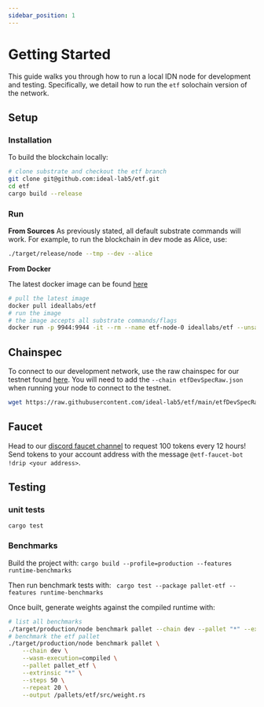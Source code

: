 ```yaml
---
sidebar_position: 1
---
```


# Getting Started

This guide walks you through how to run a local IDN node for development and testing. Specifically, we detail how to run the `etf` solochain version of the network. 

## Setup

### Installation

To build the blockchain locally:
``` sh
# clone substrate and checkout the etf branch
git clone git@github.com:ideal-lab5/etf.git
cd etf
cargo build --release
```

### Run

**From Sources**
As previously stated, all default substrate commands will work. For example, to run the blockchain in dev mode as Alice, use:

``` sh
./target/release/node --tmp --dev --alice
```

**From Docker**

The latest docker image can be found [here](https://hub.docker.com/r/ideallabs/etf)

``` sh
# pull the latest image
docker pull ideallabs/etf
# run the image
# the image accepts all substrate commands/flags
docker run -p 9944:9944 -it --rm --name etf-node-0 ideallabs/etf --unsafe-rpc-external --validator --dev --tmp
```

## Chainspec

To connect to our development network, use the raw chainspec for our testnet found [here](https://raw.githubusercontent.com/ideal-lab5/etf/main/etfDevSpecRaw.json). You will need to add the `--chain etfDevSpecRaw.json` when running your node to connect to the testnet. 

``` sh
wget https://raw.githubusercontent.com/ideal-lab5/etf/main/etfDevSpecRaw.json
```

## Faucet

Head to our [discord faucet channel](https://discord.gg/Txew8BzAfb) to request 100 tokens every 12 hours! Send tokens to your account address with the message `@etf-faucet-bot !drip <your address>`.

## Testing

### unit tests
`cargo test`

### Benchmarks

Build the project with: `cargo build --profile=production --features runtime-benchmarks`

Then run benchmark tests with:
` cargo test --package pallet-etf --features runtime-benchmarks`

Once built, generate weights against the compiled runtime with:

``` bash
# list all benchmarks
./target/production/node benchmark pallet --chain dev --pallet "*" --extrinsic "*" --repeat 0
# benchmark the etf pallet
./target/production/node benchmark pallet \
    --chain dev \
    --wasm-execution=compiled \
    --pallet pallet_etf \
    --extrinsic "*" \
    --steps 50 \
    --repeat 20 \
    --output /pallets/etf/src/weight.rs
```